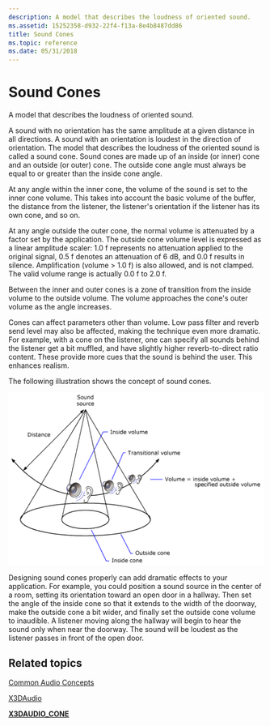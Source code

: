 ```yaml
---
description: A model that describes the loudness of oriented sound.
ms.assetid: 15252358-d932-22f4-f13a-8e4b8487dd86
title: Sound Cones
ms.topic: reference
ms.date: 05/31/2018
---
```


# Sound Cones

A model that describes the loudness of oriented sound.

A sound with no orientation has the same amplitude at a given distance in all directions. A sound with an orientation is loudest in the direction of orientation. The model that describes the loudness of the oriented sound is called a sound cone. Sound cones are made up of an inside (or inner) cone and an outside (or outer) cone. The outside cone angle must always be equal to or greater than the inside cone angle.

At any angle within the inner cone, the volume of the sound is set to the inner cone volume. This takes into account the basic volume of the buffer, the distance from the listener, the listener's orientation if the listener has its own cone, and so on.

At any angle outside the outer cone, the normal volume is attenuated by a factor set by the application. The outside cone volume level is expressed as a linear amplitude scaler: 1.0 f represents no attenuation applied to the original signal, 0.5 f denotes an attenuation of 6 dB, and 0.0 f results in silence. Amplification (volume > 1.0 f) is also allowed, and is not clamped. The valid volume range is actually 0.0 f to 2.0 f.

Between the inner and outer cones is a zone of transition from the inside volume to the outside volume. The volume approaches the cone's outer volume as the angle increases.

Cones can affect parameters other than volume. Low pass filter and reverb send level may also be affected, making the technique even more dramatic. For example, with a cone on the listener, one can specify all sounds behind the listener get a bit muffled, and have slightly higher reverb-to-direct ratio content. These provide more cues that the sound is behind the user. This enhances realism.

The following illustration shows the concept of sound cones.

![sound cones](images/common-audio-concepts-sound-cones.png)

Designing sound cones properly can add dramatic effects to your application. For example, you could position a sound source in the center of a room, setting its orientation toward an open door in a hallway. Then set the angle of the inside cone so that it extends to the width of the doorway, make the outside cone a bit wider, and finally set the outside cone volume to inaudible. A listener moving along the hallway will begin to hear the sound only when near the doorway. The sound will be loudest as the listener passes in front of the open door.

## Related topics

<dl> <dt>

[Common Audio Concepts](common-audio-concepts.md)
</dt> <dt>

[X3DAudio](x3daudio-overview.md)
</dt> <dt>

[**X3DAUDIO\_CONE**](/windows/desktop/api/x3daudio/ns-x3daudio-x3daudio_cone)
</dt> </dl>

 

 



